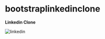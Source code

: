# bootstraplinkedinclone
<strong> Linkedin Clone </strong>


![linkedin](https://user-images.githubusercontent.com/110016998/191769034-c979bfcd-65ec-46cb-8688-832050cd94bf.png)
